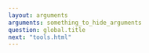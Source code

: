 ```yaml
---
layout: arguments
arguments: something_to_hide_arguments 
question: global.title
next: "tools.html" 
---
```

